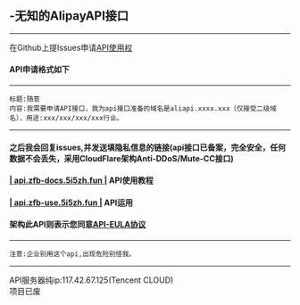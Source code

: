 ## -无知的AlipayAPI接口
---
在Github上提Issues申请[API使用权](https://github.com/n2XdReamer/alipayapis/issues/)
  #### API申请格式如下
  ---
  ``` 
  标题:随意  
  内容:我需要申请API接口，我为api接口准备的域名是aliapi.xxxx.xxx（仅接受二级域名），用途:xxx/xxx/xxx/xxx行业。
  ```
  ---
  #### 之后我会回复issues,并发送填隐私信息的链接(api接口已备案，完全安全，任何数据不会丢失，采用CloudFlare架构Anti-DDoS/Mute-CC接口)  
  #### [|  api.zfb-docs.5i5zh.fun  |](api.zfb-docs.5i5zh.fun)   API使用教程 
  #### [|  api.zfb-use.5i5zh.fun  |](api.zfb-use.5i5zh.fun)     API运用
  ####  架构此API则表示您同意[API-EULA协议](www.5zhy625.press:27000/eula/api)
  ---
  ```
  注意:企业别用这个api,出现危险别怪我。
  ```
  ---
  API服务器纯ip:117.42.67.125(Tencent CLOUD)   
  项目已废 
